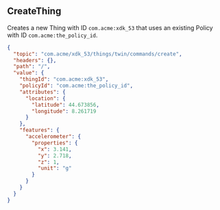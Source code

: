 ## CreateThing

Creates a new Thing with ID ``com.acme:xdk_53`` that uses an existing Policy with ID ``com.acme:the_policy_id``.

```json
{
  "topic": "com.acme/xdk_53/things/twin/commands/create",
  "headers": {},
  "path": "/",
  "value": {
    "thingId": "com.acme:xdk_53",
    "policyId": "com.acme:the_policy_id",
    "attributes": {
      "location": {
        "latitude": 44.673856,
        "longitude": 8.261719
      }
    },
    "features": {
      "accelerometer": {
        "properties": {
          "x": 3.141,
          "y": 2.718,
          "z": 1,
          "unit": "g"
        }
      }
    }
  }
}
```
